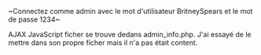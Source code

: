 ~Connectez comme admin avec le mot d'utilisateur BritneySpears et le mot de passe 1234~

AJAX JavaScript ficher se trouve dedans admin_info.php. J'ai essayé de le mettre dans son propre ficher mais il n'a pas était content.